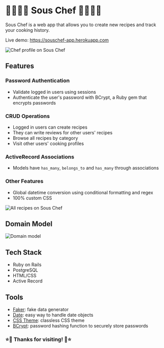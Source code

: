 💫👩🏻‍🍳 Sous Chef 👩🏻‍🍳💫
========================

Sous Chef is a web app that allows you to create new recipes and track your cooking history.

Live demo: https://souschef-app.herokuapp.com

![Chef profile on Sous Chef](https://i.imgur.com/yUztOWu.png)

## Features

### Password Authentication
* Validate logged in users using sessions
* Authenticate the user's password with BCrypt, a Ruby gem that encrypts passwords

### CRUD Operations
* Logged in users can create recipes
* They can write reviews for other users' recipes
* Browse all recipes by category
* Visit other users' cooking profiles

### ActiveRecord Associations
* Models have `has_many`, `belongs_to` and `has_many` through associations

### Other Features
* Global datetime conversion using conditional formatting and regex
* 100% custom CSS

![All recipes on Sous Chef](https://i.imgur.com/3Il5wwM.png)

## Domain Model
![Domain model](https://i.imgur.com/YVzmeaR.png)


## Tech Stack

* Ruby on Rails
* PostgreSQL
* HTML/CSS
* Active Record

## Tools

* [Faker](https://github.com/faker-ruby/faker): fake data generator
* [Date](https://github.com/ruby/date): easy way to handle date objects
* [CSS Theme](https://kognise.github.io/water.css/): classless CSS theme
* [BCrypt](https://github.com/codahale/bcrypt-ruby): password hashing function to securely store passwords


### ⭐️🍜 Thanks for visiting! 🍜⭐️
